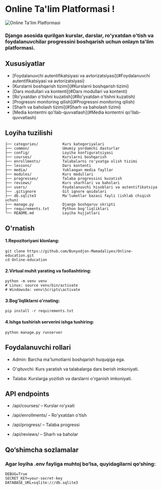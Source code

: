 # Online Ta'lim Platformasi !

![Online Ta'lim Platformasi](https://raw.githubusercontent.com/Bunyodjon-Mamadaliyev/Online-education/main/media/Online.webp)

### Django asosida qurilgan kurslar, darslar, ro'yxatdan o'tish va foydalanuvchilar progressini boshqarish uchun onlayn ta'lim platformasi.

## Xususiyatlar

- [Foydalanuvchi autentifikatsiyasi va avtorizatsiyasi](#Foydalanuvchi autentifikatsiyasi va avtorizatsiyasi)
- [Kurslarni boshqarish tizimi](#Kurslarni boshqarish tizimi)
- [Dars modullari va kontenti](#Dars modullari va kontenti)
- [Ro'yxatdan o'tishni kuzatish](#Ro'yxatdan o'tishni kuzatish)
- [Progressni monitoring qilish](#Progressni monitoring qilish)
- [Sharh va baholash tizimi](#Sharh va baholash tizimi)
- [Media kontentni qo'llab-quvvatlash](#Media kontentni qo'llab-quvvatlash)

## Loyiha tuzilishi


```Online-education//                      # Loyiha asosiy papkasi
├── categories/           Kurs kategoriyalari
├── common/               Umumiy yordamchi dasturlar
├── config/               Loyiha konfiguratsiyasi
├── courses/              Kurslarni boshqarish
├── enrollments/          Talabalarni ro'yxatga olish tizimi
├── lessons/              Dars kontenti
├── media/                Yuklangan media fayllar
├── modules/              Kurs modullari
├── progresses/           Talaba progressini kuzatish
├── reviews/              Kurs sharhlari va baholari
├── users/                Foydalanuvchi hisoblari va autentifikatsiya
├── .gitignore            Git ignore qoidalari
├── db.sqlite3            Ma'lumotlar bazasi fayli (ishlab chiqish uchun)
├── manage.py             Django boshqaruv skripti
├── requirements.txt      Python bog'liqliklari
└── README.md             Loyiha hujjatlari
```

## O'rnatish
#### 1.Repozitoriyani klonlang:
```
git clone https://github.com/Bunyodjon-Mamadaliyev/Online-education.git
cd Online-education
```
#### 2.Virtual muhit yarating va faollashtiring:
```
python -m venv venv
# Linux: source venv/bin/activate
# Windowsda: venv\Scripts\activate
```
#### 3.Bog'liqliklarni o'rnating:
```
pip install -r requirements.txt
```
#### 4.Ishga tushirish serverini ishga tushiring:
```
python manage.py runserver
```
## Foydalanuvchi rollari

- Admin: Barcha ma'lumotlarni boshqarish huquqiga ega.

- O'qituvchi: Kurs yaratish va talabalarga dars berish imkoniyati.

- Talaba: Kurslarga yozilish va darslarni o'rganish imkoniyati.

## API endpoints

- /api/courses/ – Kurslar ro'yxati

- /api/enrollments/ – Ro'yxatdan o'tish

- /api/progress/ – Talaba progressi

- /api/reviews/ – Sharh va baholar

## Qo‘shimcha sozlamalar

### Agar loyiha .env fayliga muhtoj bo‘lsa, quyidagilarni qo‘shing:
```
DEBUG=True
SECRET_KEY=your-secret-key
DATABASE_URL=sqlite:///db.sqlite3
```